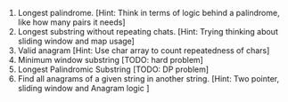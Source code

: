 1. Longest palindrome. [Hint: Think in terms of logic behind a palindrome, like how many pairs it needs]
2. Longest substring without repeating chats. [Hint: Trying thinking about sliding window and map usage]
3. Valid anagram [Hint: Use char array to count repeatedness of chars]
4. Minimum window substring [TODO: hard problem]
5. Longest Palindromic Substring [TODO: DP problem]
6. Find all anagrams of a given string in another string. [Hint: Two pointer, sliding window and Anagram logic ]
